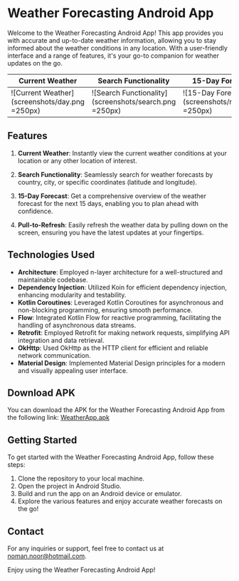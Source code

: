 # Weather Forecasting Android App

Welcome to the Weather Forecasting Android App! This app provides you with accurate and up-to-date weather information, allowing you to stay informed about the weather conditions in any location. With a user-friendly interface and a range of features, it's your go-to companion for weather updates on the go.

| Current Weather | Search Functionality | 15-Day Forecast |
| --- | --- | --- |
| ![Current Weather](screenshots/day.png =250px) | ![Search Functionality](screenshots/search.png =250px) | ![15-Day Forecast](screenshots/night.png =250px) |



## Features

1. **Current Weather**: Instantly view the current weather conditions at your location or any other location of interest.

2. **Search Functionality**: Seamlessly search for weather forecasts by country, city, or specific coordinates (latitude and longitude).

3. **15-Day Forecast**: Get a comprehensive overview of the weather forecast for the next 15 days, enabling you to plan ahead with confidence.

4. **Pull-to-Refresh**: Easily refresh the weather data by pulling down on the screen, ensuring you have the latest updates at your fingertips.

## Technologies Used

- **Architecture**: Employed n-layer architecture for a well-structured and maintainable codebase.
- **Dependency Injection**: Utilized Koin for efficient dependency injection, enhancing modularity and testability.
- **Kotlin Coroutines**: Leveraged Kotlin Coroutines for asynchronous and non-blocking programming, ensuring smooth performance.
- **Flow**: Integrated Kotlin Flow for reactive programming, facilitating the handling of asynchronous data streams.
- **Retrofit**: Employed Retrofit for making network requests, simplifying API integration and data retrieval.
- **OkHttp**: Used OkHttp as the HTTP client for efficient and reliable network communication.
- **Material Design**: Implemented Material Design principles for a modern and visually appealing user interface.

## Download APK

You can download the APK for the Weather Forecasting Android App from the following link: [WeatherApp.apk](https://drive.google.com/file/d/1fRV6Cm9-ZML-EwYdSHMDCuQ2VtCoXJvN/view?usp=sharing)

## Getting Started

To get started with the Weather Forecasting Android App, follow these steps:

1. Clone the repository to your local machine.
2. Open the project in Android Studio.
3. Build and run the app on an Android device or emulator.
4. Explore the various features and enjoy accurate weather forecasts on the go!



## Contact

For any inquiries or support, feel free to contact us at noman.noor@hotmail.com.

Enjoy using the Weather Forecasting Android App!
